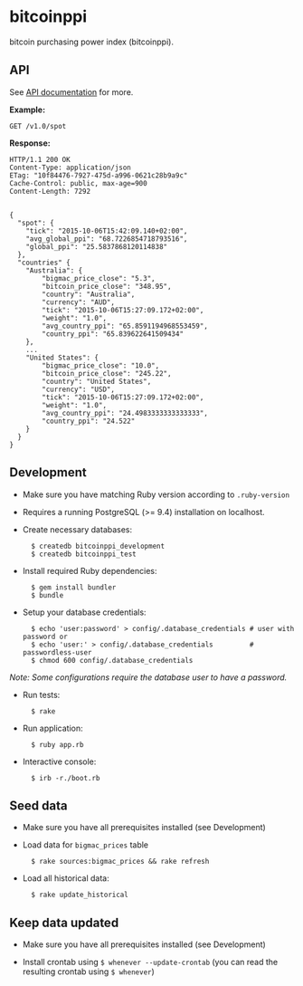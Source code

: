 # bitcoinppi

bitcoin purchasing power index (bitcoinppi).

## API

See [API documentation](https://github.com/bitbond/bitcoinppi/blob/master/views/content/api.md) for more.

**Example:**

    GET /v1.0/spot

**Response:**

    HTTP/1.1 200 OK
    Content-Type: application/json
    ETag: "10f84476-7927-475d-a996-0621c28b9a9c"
    Cache-Control: public, max-age=900
    Content-Length: 7292
    
    
    {
      "spot": {
        "tick": "2015-10-06T15:42:09.140+02:00",
        "avg_global_ppi": "68.7226854718793516",
        "global_ppi": "25.5837868120114838"
      },
      "countries" {
        "Australia": {
            "bigmac_price_close": "5.3",
            "bitcoin_price_close": "348.95",
            "country": "Australia",
            "currency": "AUD",
            "tick": "2015-10-06T15:27:09.172+02:00",
            "weight": "1.0",
            "avg_country_ppi": "65.8591194968553459",
            "country_ppi": "65.839622641509434"
        },
        ...
        "United States": {
            "bigmac_price_close": "10.0",
            "bitcoin_price_close": "245.22",
            "country": "United States",
            "currency": "USD",
            "tick": "2015-10-06T15:27:09.172+02:00",
            "weight": "1.0",
            "avg_country_ppi": "24.4983333333333333",
            "country_ppi": "24.522"
        }
      }
    }

## Development

* Make sure you have matching Ruby version according to `.ruby-version`
* Requires a running PostgreSQL (>= 9.4) installation on localhost.
* Create necessary databases:

        $ createdb bitcoinppi_development
        $ createdb bitcoinppi_test

* Install required Ruby dependencies:

        $ gem install bundler
        $ bundle

* Setup your database credentials:

        $ echo 'user:password' > config/.database_credentials # user with password or
        $ echo 'user:' > config/.database_credentials         # passwordless-user
        $ chmod 600 config/.database_credentials

_Note: Some configurations require the database user to have a password._

* Run tests:

        $ rake

* Run application:

        $ ruby app.rb

* Interactive console:

        $ irb -r./boot.rb

## Seed data

* Make sure you have all prerequisites installed (see Development)
* Load data for `bigmac_prices` table

        $ rake sources:bigmac_prices && rake refresh

* Load all historical data:

        $ rake update_historical

## Keep data updated

* Make sure you have all prerequisites installed (see Development)

* Install crontab using `$ whenever --update-crontab` (you can read the resulting crontab using `$ whenever`)
